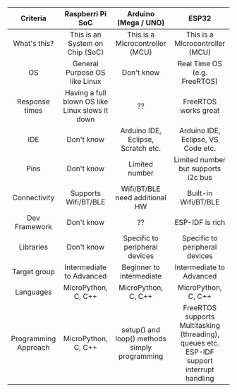 |Criteria                    |Raspberri Pi SoC               |Arduino (Mega / UNO)                     |ESP32                                |
|:------:                    |:------:                       |:------:                                 |:------:                             |
| What's this?               | This is an System on Chip (SoC) | This is a Microcontroller (MCU)       | This is a Microcontroller (MCU)     |
| OS                         | General Purpose OS like Linux | Don't know                              | Real Time OS (e.g. FreeRTOS)        |
| Response times             | Having a full blown OS like Linux slows it down| ??                     | FreeRTOS works great                |
| IDE                        | Don't know                    | Arduino IDE, Eclipse, Scratch etc.      | Arduino IDE, Eclipse, VS Code etc.  |
| Pins                       | Don't know                    | Limited number                          | Limited number but supports i2c bus |
| Connectivity               | Supports Wifi/BT/BLE          | Wifi/BT/BLE need additional HW          | Built-in Wifi/BT/BLE                |
| Dev Framework              | Don't know                    | ??                                      | ESP-IDF is rich                     |
| Libraries                  | Don't know                    | Specific to peripheral devices          | Specific to peripheral devices      |
| Target group               | Intermediate to Advanced      | Beginner to intermediate                | Intermediate to Advanced            |
| Languages                  | MicroPython, C, C++           | MicroPython, C, C++                     | MicroPython, C, C++                 |
| Programming Approach       | MicroPython, C, C++           | setup() and loop() methods simply programming       | FreeRTOS supports Multitasking (threading), queues etc. ESP-IDF support interrupt handling |
